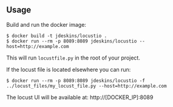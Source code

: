 
## Usage

Build and run the docker image:

```shell
$ docker build -t jdeskins/locustio .
$ docker run --rm -p 8089:8089 jdeskins/locustio --host=http://example.com
```

This will run `locustfile.py` in the root of your project.

If the locust file is located elsewhere you can run:

```shell
$ docker run --rm -p 8089:8089 jdeskins/locustio -f ../locust_files/my_locust_file.py --host=http://example.com
```

The locust UI will be available at:  http://[DOCKER_IP]:8089
